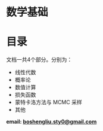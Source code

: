 <!--
    作者：刘博生
    email: boshengliu.sty0@gmail.com
**  本文档可用于个人学习目的，不得用于商业目的  **
-->

# 数学基础

# 目录

文档一共4个部分。分别为：

* 线性代数
* 概率论
* 数值计算
* 损失函数
* 蒙特卡洛方法与 MCMC 采样
* 其他

**email: boshengliu.sty0@gmail.com**  